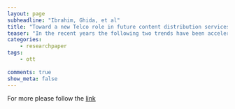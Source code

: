 ```yaml
---
layout: page
subheadline: "Ibrahim, Ghida, et al"
title: "Toward a new Telco role in future content distribution services"
teaser: "In the recent years the following two trends have been accelerated: on the one hand, as Content Services became at the center of Internet usages, OTTs strengthen their position. On the other hand, in several cases, Telcos are seeing their role shrinking to “dumb pipes” providers. This paper introduces advanced Telcos' positioning in future content distribution services. In particular, it focuses on the “value” that Telcos can bring to CDN providers and Content providers and analyses the required evolutions of the involved systems' architectures (network and content delivery). Value is assessed with respect to both users' trends and content ecosystem evolution. We show that existing Telcos' assets could indeed be leveraged to make the proposed move, bringing to Telcos a major differentiator in this arena. For that, an open and efficient control infrastructure is necessary, the paper presents the core required functionalities and architectural framework, as well as related challenges."
categories:
    - researchpaper  
tags:
    - ott
      
comments: true
show_meta: false
---
```



For more please follow the [link](http://ieeexplore.ieee.org/xpls/abs_all.jsp?arnumber=6376029)
